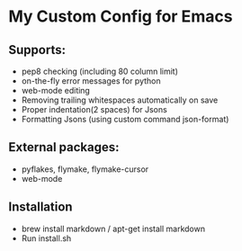 # My Custom Config for Emacs

## Supports:
* pep8 checking (including 80 column limit)
* on-the-fly error messages for python
* web-mode editing
* Removing trailing whitespaces automatically on save
* Proper indentation(2 spaces) for Jsons
* Formatting Jsons (using custom command json-format)

## External packages:
* pyflakes, flymake, flymake-cursor
* web-mode

## Installation
* brew install markdown / apt-get install markdown
* Run install.sh

